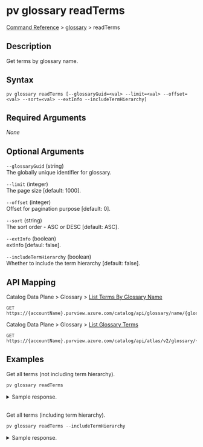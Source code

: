 # pv glossary readTerms
[Command Reference](../../../README.md#command-reference) > [glossary](./main.md) > readTerms

## Description
Get terms by glossary name.

## Syntax
```
pv glossary readTerms [--glossaryGuid=<val> --limit=<val> --offset=<val> --sort=<val> --extInfo --includeTermHierarchy]
```

## Required Arguments
*None*

## Optional Arguments
`--glossaryGuid` (string)  
The globally unique identifier for glossary.

`--limit` (integer)  
The page size [default: 1000].

`--offset` (integer)  
Offset for pagination purpose [default: 0].

`--sort` (string)  
The sort order - ASC or DESC [default: ASC].

`--extInfo` (boolean)  
extInfo [defaul: false].

`--includeTermHierarchy` (boolean)  
Whether to include the term hierarchy [default: false].

## API Mapping
Catalog Data Plane > Glossary > [List Terms By Glossary Name](https://docs.microsoft.com/en-us/rest/api/purview/catalogdataplane/glossary/list-terms-by-glossary-name)
```
GET https://{accountName}.purview.azure.com/catalog/api/glossary/name/{glossaryName}/terms
```

Catalog Data Plane > Glossary > [List Glossary Terms](https://docs.microsoft.com/en-us/rest/api/purview/catalogdataplane/glossary/list-glossary-terms)
```
GET https://{accountName}.purview.azure.com/catalog/api/atlas/v2/glossary/{glossaryGuid}/terms
```

## Examples
Get all terms (not including term hierarchy).
```powershell
pv glossary readTerms
```

<details><summary>Sample response.</summary>
<p>

```json
[
    {
        "createTime": 1642161716110,
        "guid": "a91e0d7c-9504-44b8-87df-45b953e2b058",
        "longDescription": "",
        "name": "",
        "qualifiedName": "Workplace Analytics@Glossary",
        "shortDescription": null,
        "status": "Draft",
        "templateName": [],
        "updateTime": 1642161716110
    },
    {
        "createTime": 1642161716110,
        "guid": "21b5e0b7-1b24-4804-ac73-089004d46e95",
        "longDescription": "An adjustment is applied so that overlapping time is not double-counted when a person has overlapping meeting hours. For example, a person with non-declined meeting requests from 2:00 to 3:00 PM and 2:30 to 3:30 PM would yield 1.5 adjusted meeting hours.",
        "name": "Adjusted meeting hours",
        "qualifiedName": "Workplace Analytics_Adjusted meeting hours@Glossary",
        "shortDescription": null,
        "status": "Draft",
        "templateName": [],
        "updateTime": 1642161716110
    },
    {
        "createTime": 1642161716110,
        "guid": "2dea0df8-959d-455d-8283-1582c770e80e",
        "longDescription": "Aggregation means compiling data from multiple individuals or sources. The more individuals or sources whose data is used, the more difficult it is to identify personal data. Aggregation is one means of achieving de-identification.",
        "name": "Aggregation",
        "qualifiedName": "Workplace Analytics_Aggregation@Glossary",
        "shortDescription": null,
        "status": "Approved",
        "templateName": [],
        "updateTime": 1642161716110
    }
]
```
</p>
</details><br />

Get all terms (including term hierarchy).
```powershell
pv glossary readTerms --includeTermHierarchy
```

<details><summary>Sample response.</summary>
<p>

```json
[
    {
        "createTime": 1642161716110,
        "guid": "a91e0d7c-9504-44b8-87df-45b953e2b058",
        "longDescription": "",
        "name": "Workplace Analytics",
        "nickName": "",
        "parentTerm": null,
        "qualifiedName": "Workplace Analytics@Glossary",
        "shortDescription": null,
        "status": "Draft",
        "templateName": [],
        "updateTime": 1642161716110
    },
    {
        "createTime": 1642161716110,
        "guid": "21b5e0b7-1b24-4804-ac73-089004d46e95",
        "longDescription": "An adjustment is applied so that overlapping time is not double-counted when a person has overlapping meeting hours. For example, a person with non-declined meeting requests from 2:00 to 3:00 PM and 2:30 to 3:30 PM would yield 1.5 adjusted meeting hours.",
        "name": "Workplace Analytics_Adjusted meeting hours",
        "nickName": "Adjusted meeting hours",
        "parentTerm": null,
        "qualifiedName": "Workplace Analytics_Adjusted meeting hours@Glossary",
        "shortDescription": null,
        "status": "Draft",
        "templateName": [],
        "updateTime": 1642161716110
    },
    {
        "createTime": 1642161716110,
        "guid": "2dea0df8-959d-455d-8283-1582c770e80e",
        "longDescription": "Aggregation means compiling data from multiple individuals or sources. The more individuals or sources whose data is used, the more difficult it is to identify personal data. Aggregation is one means of achieving de-identification.",
        "name": "Workplace Analytics_Aggregation",
        "nickName": "Aggregation",
        "parentTerm": null,
        "qualifiedName": "Workplace Analytics_Aggregation@Glossary",
        "shortDescription": null,
        "status": "Approved",
        "templateName": [],
        "updateTime": 1642161716110
    }
]
```
</p>
</details>